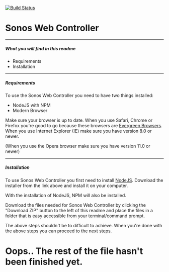 [![Build Status](https://travis-ci.org/juleskreutzer/Sonos-Web-Controller.svg)](https://travis-ci.org/juleskreutzer/Sonos-Web-Controller)
# Sonos Web Controller
---
##### What you will find in this readme
- Requirements
- Installation

---

##### Requirements
To use the Sonos Web Controller you need to have two things installed:
- NodeJS with NPM
- Modern Browser
 
Make sure your browser is up to date. When you use Safari, Chrome or Firefox you're good to go because these browsers are [Evergreen Browsers](http://eisenbergeffect.bluespire.com/evergreen-browsers/). When you use Internet Explorer (IE) make sure you have version 8.0 or newer.

(When you  use the Opera browser make sure you have version 11.0 or newer)

---

##### Installation

To use Sonos Web Controller you first need to install [NodeJS](http://nodejs.org).
Download the installer from the link above and install it on your computer.

With the installation of NodeJS, NPM will also be installed.

Download the files needed for Sonos Web Controller by clicking the "Download ZIP" button to the left of this readme and place the files in a folder that is easy accessible from your terminal/command prompt.

The above steps shouldn't be to difficult to achieve. When you're done with the above steps you can proceed to the next steps.

# Oops.. The rest of the file hasn't been finished yet.
